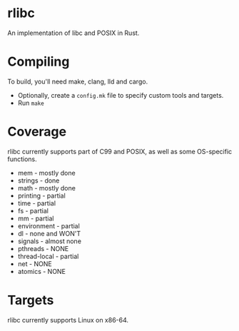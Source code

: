 rlibc
=====

An implementation of libc and POSIX in Rust.

# Compiling

To build, you'll need make, clang, lld and cargo.
* Optionally, create a `config.mk` file to specify custom tools and targets.
* Run `make`

# Coverage
rlibc currently supports part of C99 and POSIX, as well as some OS-specific functions.

* mem - mostly done
* strings - done
* math - mostly done
* printing - partial
* time - partial
* fs - partial
* mm - partial
* environment - partial
* dl - none and WON'T
* signals - almost none
* pthreads - NONE
* thread-local - partial
* net - NONE
* atomics - NONE

# Targets

rlibc currently supports Linux on x86-64.
